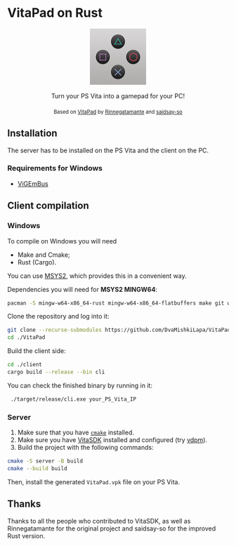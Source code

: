 # VitaPad on Rust

<center>
    <img src="./server/sce_sys/icon0.png" width="128" height="128" />
    <p>Turn your PS Vita into a gamepad for your PC!</p>
    <sub>
        Based on <a href="https://github.com/Rinnegatamante/VitaPad">VitaPad</a>
        by <a href="https://github.com/Rinnegatamante">Rinnegatamante</a> and <a href="https://github.com/saidsay-so">saidsay-so</a>
    </sub>
</center>

## Installation

The server has to be installed on the PS Vita and the client on the PC.

### Requirements for Windows

- [ViGEmBus](https://github.com/ViGEm/ViGEmBus/releases)

## Client compilation 

### Windows

To compile on Windows you will need
- Make and Cmake;
- Rust (Cargo).

You can use [MSYS2](https://www.msys2.org/), which provides this in a convenient way.

Dependencies you will need for **MSYS2 MINGW64**:

```bash
pacman -S mingw-w64-x86_64-rust mingw-w64-x86_64-flatbuffers make git wget cmake
```

Clone the repository and log into it:

```bash
git clone --recurse-submodules https://github.com/DvaMishkiLapa/VitaPad.git
cd ./VitaPad
```

Build the client side:

```bash
cd ./client
cargo build --release --bin cli
```

You can check the finished binary by running in it:

```bash
 ./target/release/cli.exe your_PS_Vita_IP
```

### Server

1. Make sure that you have [`cmake`](https://cmake.org) installed.
2. Make sure you have [VitaSDK](https://vitasdk.org) installed and configured (try [vdpm](https://github.com/vitasdk/vdpm)).
3. Build the project with the following commands:

  ```bash
  cmake -S server -B build
  cmake --build build
  ```

Then, install the generated `VitaPad.vpk` file on your PS Vita.

## Thanks

Thanks to all the people who contributed to VitaSDK,
as well as Rinnegatamante for the original project and saidsay-so for the improved Rust version.

